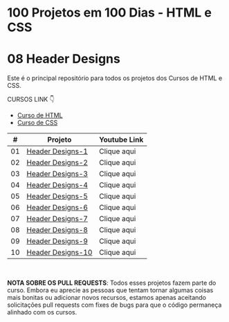 # 100 Projetos em 100 Dias - HTML e CSS
# 08 Header Designs

Este é o principal repositório para todos os projetos dos Cursos de HTML e CSS.

CURSOS LINK 👇

-   [Curso de HTML](https://johnpires.com/cursos/html-tutorial/)
-   [Curso de CSS](https://johnpires.com/cursos/css-fundamentos-basicos/)


|  #  | Projeto                                                                                                      | Youtube Link    |
| :-: | --------------------------------------------------------------------------------------------------------------------------- | --------------------------------------------------------------------------------- |
| 01  | [Header Designs-1]()      | Clique aqui |
| 02  | [Header Designs-2]()      | Clique aqui |
| 03  | [Header Designs-3]()      | Clique aqui |
| 04  | [Header Designs-4]()      | Clique aqui |
| 05  | [Header Designs-5]()      | Clique aqui |
| 06  | [Header Designs-6]()      | Clique aqui |
| 07  | [Header Designs-7]()      | Clique aqui |
| 08  | [Header Designs-8]()      | Clique aqui |
| 09  | [Header Designs-9]()      | Clique aqui |
| 10  | [Header Designs-10]()      | Clique aqui |


<br>

**NOTA SOBRE OS PULL REQUESTS**: Todos esses projetos fazem parte do curso. Embora eu aprecie as pessoas que tentam tornar algumas coisas mais bonitas ou adicionar novos recursos, estamos apenas aceitando solicitações pull requests com fixes de bugs para que o código permaneça alinhado com os cursos.